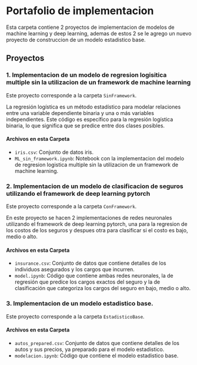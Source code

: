 # Portafolio de implementacion

Esta carpeta contiene 2 proyectos de implementacion de modelos de machine learning y deep learning, ademas de estos 2 se le agrego un nuevo proyecto de construccion de un modelo estadistico base.

## Proyectos

### 1. Implementacion de un modelo de regresion logisitica multiple sin la utilizacion de un framework de machine learning
Este proyecto corresponde a la carpeta `SinFramework`.

La regresión logística es un método estadístico para modelar relaciones entre una variable dependiente binaria y una o más variables independientes. Este código es específico para la regresión logística binaria, lo que significa que se predice entre dos clases posibles.

#### Archivos en esta Carpeta

- `iris.csv`: Conjunto de datos iris.
- `ML_sin_framework.ipynb`: Notebook con la implementacion del modelo de regresion logistica multiple sin la utilizacion de un framework de machine learning.

### 2. Implementacion de un modelo de clasificacion de seguros utilizando el framework de deep learning pytorch
Este proyecto corresponde a la carpeta `ConFramework`.

En este proyecto se hacen 2 implementaciones de redes neuronales utilizando el framework de deep learning pytorch, una para la regresion de los costos de los seguros y despues otra para clasificar si el costo es bajo, medio o alto.

#### Archivos en esta Carpeta

- `insurance.csv`: Conjunto de datos que contiene detalles de los individuos asegurados y los cargos que incurren.
- `model.ipynb`: Código que contiene ambas redes neuronales, la de regresión que predice los cargos exactos del seguro y la de clasificación que categoriza los cargos del seguro en bajo, medio o alto.

### 3. Implementacion de un modelo estadistico base.
Este proyecto corresponde a la carpeta `EstadisticoBase`.

#### Archivos en esta Carpeta

- `autos_prepared.csv`: Conjunto de datos que contiene detalles de los autos y sus precios, ya preparado para el modelo estadistico.
- `modelacion.ipynb`: Código que contiene el modelo estadistico base.